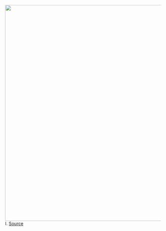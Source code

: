 <img src='https://cdn.vox-cdn.com/thumbor/UyMXtvN7C7in_M3umwLw9HE8qDo=/0x0:3000x2000/1200x800/filters:focal(1260x760:1740x1240)/cdn.vox-cdn.com/uploads/chorus_image/image/66858370/acastro_180928_1777_facebook_hack_0001.0.jpg' width='700px' /><br/>
I.
<a href='https://www.theverge.com/interface/2020/5/28/21272001/facebook-polarization-wall-street-journal-guy-rosen-platform-integrity-twitter-trump'> Source <a/>